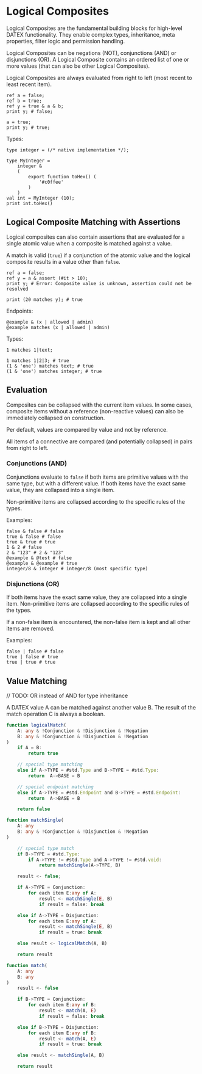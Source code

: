 # Logical Composites

Logical Composites are the fundamental building blocks for high-level DATEX functionality.
They enable complex types, inheritance, meta properties, filter logic and permission handling.

Logical Composites can be negations (NOT), conjunctions (AND) or disjunctions (OR).
A Logical Composite contains an ordered list of one or more values (that can also be other Logical Composites).

Logical Composites are always evaluated from right to left (most recent to least recent item).

```datex
ref a = false;
ref b = true;
ref y = true & a & b;
print y; # false;

a = true;
print y; # true;
```


Types:
```datex
type integer = (/* native implementation */);

type MyInteger = 
	integer &
	(
		export function toHex() (
			'#c0ffee'
		)
	)
val int = MyInteger (10);
print int.toHex()
```

## Logical Composite Matching with Assertions

Logical composites can also contain assertions that are evaluated for a single atomic value when a composite is matched against a value.

A match is valid (`true`) if a conjunction of the atomic value and the logical composite results in a value other than `false`.

```datex
ref a = false;
ref y = a & assert (#it > 10);
print y; # Error: Composite value is unknown, assertion could not be resolved

print (20 matches y); # true
```

Endpoints:

```datex
@example & (x | allowed | admin)
@example matches (x | allowed | admin) 
```

Types:

```datex
1 matches 1|text;

1 matches 1|2|3; # true
(1 & 'one') matches text; # true
(1 & 'one') matches integer; # true
```


## Evaluation

Composites can be collapsed with the current item values.
In some cases, composite items without a reference (non-reactive values) can also be immediately collapsed on construction.

Per default, values are compared by value and not by reference.

All items of a connective are compared (and potentially collapsed) in pairs from right to left.

### Conjunctions (AND)

Conjunctions evaluate to `false` if both items are primitive values with the same type, but with a different value.
If both items have the exact same value, they are collapsed into a single item.

Non-primitive items are collapsed according to the specific rules of the types.

Examples:
```datex
false & false # false
true & false # false
true & true # true
1 & 2 # false
2 & "123" # 2 & "123"
@example & @test # false
@example & @example # true
integer/8 & integer # integer/8 (most specific type)
```

### Disjunctions (OR)
If both items have the exact same value, they are collapsed into a single item.
Non-primitive items are collapsed according to the specific rules of the types.

If a non-false item is encountered, the non-false item is kept and all other items are removed.

Examples:
```datex
false | false # false
true | false # true
true | true # true 
```

## Value Matching

// TODO: OR instead of AND for type inheritance

A DATEX value A can be matched against another value B. The result of the match operation C
is always a boolean.


```typescript
function logicalMatch(
	A: any & !Conjunction & !Disjunction & !Negation
	B: any & !Conjunction & !Disjunction & !Negation
)
	if A = B:
		return true

	// special type matching
	else if A->TYPE = #std.Type and B->TYPE = #std.Type:
		return  A->BASE = B

	// special endpoint matching
	else if A->TYPE = #std.Endpoint and B->TYPE = #std.Endpoint:
		return  A->BASE = B 

	return false

```

```typescript
function matchSingle(
	A: any
	B: any & !Conjunction & !Disjunction & !Negation
)

	// special type match
	if B->TYPE = #std.Type:
		if A->TYPE != #std.Type and A->TYPE != #std.void:
			return matchSingle(A->TYPE, B)

	result <- false;

	if A->TYPE = Conjunction:
		for each item E:any of A:
			result <- matchSingle(E, B)
			if result = false: break

	else if A->TYPE = Disjunction:
		for each item E:any of A:
			result <- matchSingle(E, B)
			if result = true: break

	else result <- logicalMatch(A, B)

	return result
```

```typescript
function match(
	A: any
	B: any
)
	result <- false

	if B->TYPE = Conjunction:
		for each item E:any of B:
			result <- match(A, E)
			if result = false: break

	else if B->TYPE = Disjunction:
		for each item E:any of B:
			result <- match(A, E)
			if result = true: break

	else result <- matchSingle(A, B)

	return result
```
